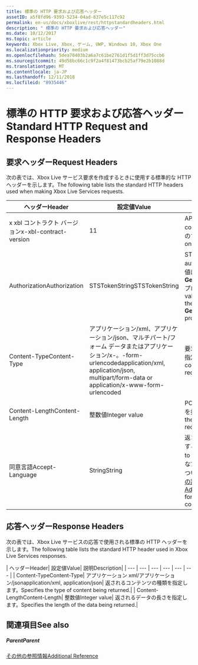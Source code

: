 ```yaml
---
title: 標準の HTTP 要求および応答ヘッダー
assetID: a5f8fd96-9393-5234-04ad-837e5c117c92
permalink: en-us/docs/xboxlive/rest/httpstandardheaders.html
description: " 標準の HTTP 要求および応答ヘッダー"
ms.date: 10/12/2017
ms.topic: article
keywords: Xbox Live, Xbox, ゲーム, UWP, Windows 10, Xbox One
ms.localizationpriority: medium
ms.openlocfilehash: 5dea70403b2a6a7c61be2761d1f5d1ff3d75ccb6
ms.sourcegitcommit: 49d58bc66c1c9f2a4f81473bcb25af79e2b1088d
ms.translationtype: MT
ms.contentlocale: ja-JP
ms.lasthandoff: 12/11/2018
ms.locfileid: "8935446"
---
```

# <a name="standard-http-request-and-response-headers"></a><span data-ttu-id="2d13f-104">標準の HTTP 要求および応答ヘッダー</span><span class="sxs-lookup"><span data-stu-id="2d13f-104">Standard HTTP Request and Response Headers</span></span>
 
<a id="ID4ES"></a>

 
## <a name="request-headers"></a><span data-ttu-id="2d13f-105">要求ヘッダー</span><span class="sxs-lookup"><span data-stu-id="2d13f-105">Request Headers</span></span>
 
<span data-ttu-id="2d13f-106">次の表では、Xbox Live サービス要求を作成するときに使用する標準的な HTTP ヘッダーを示します。</span><span class="sxs-lookup"><span data-stu-id="2d13f-106">The following table lists the standard HTTP headers used when making Xbox Live Services requests.</span></span>
 
| <span data-ttu-id="2d13f-107">ヘッダー</span><span class="sxs-lookup"><span data-stu-id="2d13f-107">Header</span></span>| <span data-ttu-id="2d13f-108">設定値</span><span class="sxs-lookup"><span data-stu-id="2d13f-108">Value</span></span>| <span data-ttu-id="2d13f-109">説明</span><span class="sxs-lookup"><span data-stu-id="2d13f-109">Description</span></span>| 
| --- | --- | --- | 
| <span data-ttu-id="2d13f-110">x xbl コントラクト バージョン</span><span class="sxs-lookup"><span data-stu-id="2d13f-110">x-xbl-contract-version</span></span>| <span data-ttu-id="2d13f-111">1</span><span class="sxs-lookup"><span data-stu-id="2d13f-111">1</span></span>| <span data-ttu-id="2d13f-112">API コントラクト バージョンです。</span><span class="sxs-lookup"><span data-stu-id="2d13f-112">API contract version.</span></span> <span data-ttu-id="2d13f-113">Xbox Live サービスのすべての要求に必要です。</span><span class="sxs-lookup"><span data-stu-id="2d13f-113">Required on all Xbox Live Services requests.</span></span>| 
| <span data-ttu-id="2d13f-114">Authorization</span><span class="sxs-lookup"><span data-stu-id="2d13f-114">Authorization</span></span>| <span data-ttu-id="2d13f-115">STSTokenString</span><span class="sxs-lookup"><span data-stu-id="2d13f-115">STSTokenString</span></span>| <span data-ttu-id="2d13f-116">STS 認証トークンです。</span><span class="sxs-lookup"><span data-stu-id="2d13f-116">STS authentication token.</span></span> <span data-ttu-id="2d13f-117">このヘッダーの値は、 <b>GetTokenAndSignatureResult.Token</b>プロパティから取得されます。</span><span class="sxs-lookup"><span data-stu-id="2d13f-117">The value for this header is retrieved from the <b>GetTokenAndSignatureResult.Token</b> property.</span></span> | 
| <span data-ttu-id="2d13f-118">Content-Type</span><span class="sxs-lookup"><span data-stu-id="2d13f-118">Content-Type</span></span>| <span data-ttu-id="2d13f-119">アプリケーション/xml、アプリケーション/json、マルチパート/フォーム データまたはアプリケーション/x-。-form-urlencoded</span><span class="sxs-lookup"><span data-stu-id="2d13f-119">application/xml, application/json, multipart/form-data or application/x-www-form-urlencoded</span></span>| <span data-ttu-id="2d13f-120">要求で送信されるコンテンツの種類を指定します。</span><span class="sxs-lookup"><span data-stu-id="2d13f-120">Specifies the type of content being submitted with a request.</span></span>| 
| <span data-ttu-id="2d13f-121">Content-Length</span><span class="sxs-lookup"><span data-stu-id="2d13f-121">Content-Length</span></span>| <span data-ttu-id="2d13f-122">整数値</span><span class="sxs-lookup"><span data-stu-id="2d13f-122">Integer value</span></span>| <span data-ttu-id="2d13f-123">POST 要求で送信されたデータの長さを指定します。</span><span class="sxs-lookup"><span data-stu-id="2d13f-123">Specifies the length of the data being submitted in a POST request.</span></span>| 
| <span data-ttu-id="2d13f-124">同意言語</span><span class="sxs-lookup"><span data-stu-id="2d13f-124">Accept-Language</span></span> | <span data-ttu-id="2d13f-125">String</span><span class="sxs-lookup"><span data-stu-id="2d13f-125">String</span></span>| <span data-ttu-id="2d13f-126">返される任意の文字列をローカライズする方法を指定します。</span><span class="sxs-lookup"><span data-stu-id="2d13f-126">Specifies how to localize any strings returned.</span></span> <span data-ttu-id="2d13f-127">有効な言語/ロケールの組み合わせの一覧については、 <a href="http://msdn.microsoft.com/en-us/library/bb975829.aspx">Xbox 360 プログラミングの詳細</a>を参照してください。</span><span class="sxs-lookup"><span data-stu-id="2d13f-127">See <a href="http://msdn.microsoft.com/en-us/library/bb975829.aspx">Advanced Xbox 360 Programming</a> for a list of valid language/locale combinations.</span></span>| 
  
<a id="ID4E6C"></a>

 
## <a name="response-headers"></a><span data-ttu-id="2d13f-128">応答ヘッダー</span><span class="sxs-lookup"><span data-stu-id="2d13f-128">Response Headers</span></span>
 
<span data-ttu-id="2d13f-129">次の表では、Xbox Live サービスの応答で使用される標準の HTTP ヘッダーを示します。</span><span class="sxs-lookup"><span data-stu-id="2d13f-129">The following table lists the standard HTTP header used in Xbox Live Services responses.</span></span>
 
| <span data-ttu-id="2d13f-130">ヘッダー</span><span class="sxs-lookup"><span data-stu-id="2d13f-130">Header</span></span>| <span data-ttu-id="2d13f-131">設定値</span><span class="sxs-lookup"><span data-stu-id="2d13f-131">Value</span></span>| <span data-ttu-id="2d13f-132">説明</span><span class="sxs-lookup"><span data-stu-id="2d13f-132">Description</span></span>| 
| --- | --- | --- | --- | --- | --- | 
| <span data-ttu-id="2d13f-133">Content-Type</span><span class="sxs-lookup"><span data-stu-id="2d13f-133">Content-Type</span></span>| <span data-ttu-id="2d13f-134">アプリケーション xml/アプリケーション/json</span><span class="sxs-lookup"><span data-stu-id="2d13f-134">application/xml, application/json</span></span>| <span data-ttu-id="2d13f-135">返されるコンテンツの種類を指定します。</span><span class="sxs-lookup"><span data-stu-id="2d13f-135">Specifies the type of content being returned.</span></span>| 
| <span data-ttu-id="2d13f-136">Content-Length</span><span class="sxs-lookup"><span data-stu-id="2d13f-136">Content-Length</span></span>| <span data-ttu-id="2d13f-137">整数値</span><span class="sxs-lookup"><span data-stu-id="2d13f-137">Integer value</span></span>| <span data-ttu-id="2d13f-138">返されるデータの長さを指定します。</span><span class="sxs-lookup"><span data-stu-id="2d13f-138">Specifies the length of the data being returned.</span></span>| 
  
<a id="ID4EEE"></a>

 
## <a name="see-also"></a><span data-ttu-id="2d13f-139">関連項目</span><span class="sxs-lookup"><span data-stu-id="2d13f-139">See also</span></span>
 
<a id="ID4EGE"></a>

 
##### <a name="parent"></a><span data-ttu-id="2d13f-140">Parent</span><span class="sxs-lookup"><span data-stu-id="2d13f-140">Parent</span></span>  

[<span data-ttu-id="2d13f-141">その他の参照情報</span><span class="sxs-lookup"><span data-stu-id="2d13f-141">Additional Reference</span></span>](atoc-xboxlivews-reference-additional.md)

   